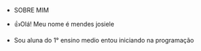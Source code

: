 - SOBRE MIM

- :+1:Olá! Meu nome é mendes josiele

- Sou aluna do 1° ensino medio entou iniciando na programação
